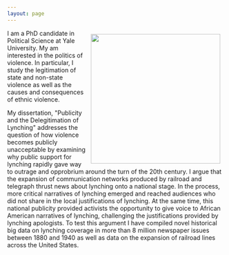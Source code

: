 ```yaml
---
layout: page
---
```

<img src="https://dl.dropboxusercontent.com/u/8139153/flannel.jpg" width="300px" style="float:right; padding:10px">

I am a PhD candidate in Political Science at Yale University. 
My am interested in the politics of violence. 
In particular, I study the legitimation of state and non-state violence as well as the causes and consequences of ethnic violence.

My dissertation, "Publicity and the Delegitimation of Lynching" addresses the question of how violence becomes publicly unacceptable by examining why public support for lynching rapidly gave way to outrage and opprobrium around the turn of the 20th century. I argue that the expansion of communication networks produced by railroad and telegraph thrust news about lynching onto a national stage. In the process, more critical narratives of lynching emerged and reached audiences who did not share in the local justifications of lynching. At the same time, this national publicity provided activists the opportunity to give voice to African American narratives of lynching, challenging the justifications provided by lynching apologists. To test this argument I have compiled novel historical big data on lynching coverage in more than 8 million newspaper issues between 1880 and 1940 as well as data on the expansion of railroad lines across the United States.


